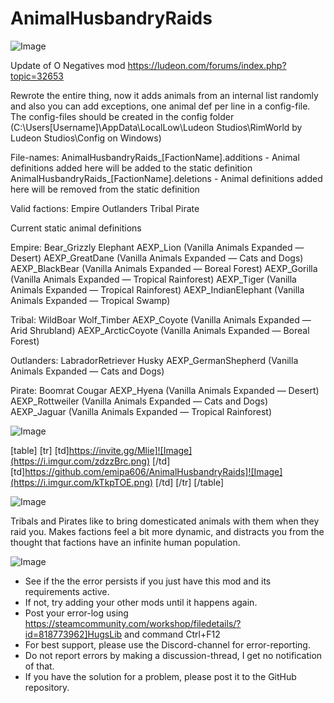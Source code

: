 # AnimalHusbandryRaids

![Image](https://i.imgur.com/WAEzk68.png)

Update of O Negatives mod
https://ludeon.com/forums/index.php?topic=32653

Rewrote the entire thing, now it adds animals from an internal list randomly and also you can add exceptions, one animal def per line in a config-file.
The config-files should be created in the config folder (C:\Users\[Username]\AppData\LocalLow\Ludeon Studios\RimWorld by Ludeon Studios\Config on Windows)

File-names:
AnimalHusbandryRaids_[FactionName].additions - Animal definitions added here will be added to the static definition
AnimalHusbandryRaids_[FactionName].deletions - Animal definitions added here will be removed from the static definition

Valid factions:
Empire
Outlanders
Tribal
Pirate

Current static animal definitions

Empire:
Bear_Grizzly
Elephant
AEXP_Lion			(Vanilla Animals Expanded — Desert)
AEXP_GreatDane 		(Vanilla Animals Expanded — Cats and Dogs)
AEXP_BlackBear		(Vanilla Animals Expanded — Boreal Forest)
AEXP_Gorilla		(Vanilla Animals Expanded — Tropical Rainforest)
AEXP_Tiger			(Vanilla Animals Expanded — Tropical Rainforest)
AEXP_IndianElephant	(Vanilla Animals Expanded — Tropical Swamp)

Tribal:
WildBoar
Wolf_Timber
AEXP_Coyote			(Vanilla Animals Expanded — Arid Shrubland)
AEXP_ArcticCoyote	(Vanilla Animals Expanded — Boreal Forest)

Outlanders:
LabradorRetriever
Husky
AEXP_GermanShepherd	(Vanilla Animals Expanded — Cats and Dogs)

Pirate:
Boomrat
Cougar
AEXP_Hyena			(Vanilla Animals Expanded — Desert)
AEXP_Rottweiler		(Vanilla Animals Expanded — Cats and Dogs)
AEXP_Jaguar			(Vanilla Animals Expanded — Tropical Rainforest)

![Image](https://i.imgur.com/7Gzt3Rg.png)


[table]
	[tr]
		[td]https://invite.gg/Mlie]![Image](https://i.imgur.com/zdzzBrc.png)
[/td]
		[td]https://github.com/emipa606/AnimalHusbandryRaids]![Image](https://i.imgur.com/kTkpTOE.png)
[/td]
	[/tr]
[/table]
	
![Image](https://i.imgur.com/NOW7jU1.png)


Tribals and Pirates like to bring domesticated animals with them when they raid you.
Makes factions feel a bit more dynamic, and distracts you from the thought that factions have an infinite human population.


![Image](https://i.imgur.com/Rs6T6cr.png)



-  See if the the error persists if you just have this mod and its requirements active.
-  If not, try adding your other mods until it happens again.
-  Post your error-log using https://steamcommunity.com/workshop/filedetails/?id=818773962]HugsLib and command Ctrl+F12
-  For best support, please use the Discord-channel for error-reporting.
-  Do not report errors by making a discussion-thread, I get no notification of that.
-  If you have the solution for a problem, please post it to the GitHub repository.




